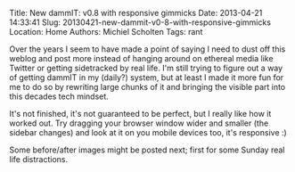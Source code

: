 Title: New dammIT: v0.8 with responsive gimmicks
Date: 2013-04-21 14:33:41
Slug: 20130421-new-dammit-v0-8-with-responsive-gimmicks
Location: Home
Authors: Michiel Scholten
Tags: rant

<p>Over the years I seem to have made a point of saying I need to dust off this weblog and post more instead of hanging around on ethereal media like Twitter or getting sidetracked by real life. I'm still trying to figure out a way of getting dammIT in my (daily?) system, but at least I made it more fun for me to do so by rewriting large chunks of it and bringing the visible part into this decades tech mindset.</p>

<p>It's not finished, it's not guaranteed to be perfect, but I really like how it worked out. Try dragging your browser window wider and smaller (the sidebar changes) and look at it on you mobile devices too, it's responsive :)</p>

<p>Some before/after images might be posted next; first for some Sunday real life distractions.</p>